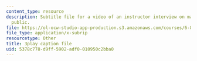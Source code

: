 ```yaml
---
content_type: resource
description: Subtitle file for a video of an instructor interview on making learning
  public.
file: https://ol-ocw-studio-app-production.s3.amazonaws.com/courses/6-811-principles-and-practice-of-assistive-technology-fall-2014/5378c778d9ff5902adf0010950c2bba0_0IF8oBg_Zd8.vtt
file_type: application/x-subrip
resourcetype: Other
title: 3play caption file
uid: 5378c778-d9ff-5902-adf0-010950c2bba0
---
```

